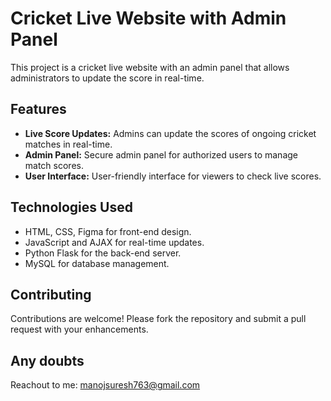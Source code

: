 # Cricket Live Website with Admin Panel

This project is a cricket live website with an admin panel that allows administrators to update the score in real-time.

## Features

- **Live Score Updates:** Admins can update the scores of ongoing cricket matches in real-time.
- **Admin Panel:** Secure admin panel for authorized users to manage match scores.
- **User Interface:** User-friendly interface for viewers to check live scores.

## Technologies Used

- HTML, CSS, Figma for front-end design.
- JavaScript and AJAX for real-time updates.
- Python Flask for the back-end server.
- MySQL for database management.

## Contributing

Contributions are welcome! Please fork the repository and submit a pull request with your enhancements.

## Any doubts

Reachout to me: manojsuresh763@gmail.com
